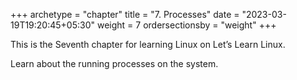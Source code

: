 +++
archetype = "chapter"
title = "7. Processes"
date = "2023-03-19T19:20:45+05:30"
weight = 7
ordersectionsby = "weight"
+++

This is the Seventh chapter for learning Linux on Let’s Learn Linux.

Learn about the running processes on the system.